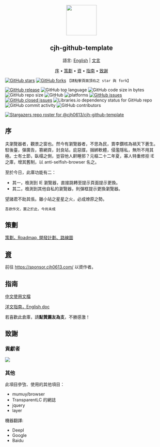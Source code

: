 <div align="center">
  <a href="https://cjh0613.com/" target="_blank" rel="noopener noreferrer" alt="CJH0613">
    <img src="https://cdn.jsdelivr.net/gh/cjh0613/blog/images/icons/CJHicon.jpg" width="100" height="100">
  </a>
</div>
<h2 align="center">cjh-github-template</h2>
<p align="center">
語言: <a href="https://github.com/cjh0613/cjh-github-template/blob/master/README.md" target="_blank" rel="noopener noreferrer">English</a>
  | <a href="https://github.com/cjh0613/cjh-github-template/blob/master/README_zh.md" target="_blank" rel="noopener noreferrer">文言</a>
</p>
<p align="center">
  <a href="#序">序</a> •
  <a href="#策劃">策劃</a> •
  <a href="#資">資</a> •
  <a href="#指南">指南</a> •
  <a href="#致謝">致謝</a>
</p>

[![GitHub stars](https://img.shields.io/github/stars/cjh0613/cjh-github-template.svg?style=social)](https://github.com/cjh0613/cjh-github-template/stargazers)     [![GitHub forks](https://img.shields.io/github/forks/cjh0613/cjh-github-template.svg?style=social)](https://github.com/cjh0613/cjh-github-template/network/members)  `【請點擊頁面頂右之 star 與 fork】`

[![GitHub release](https://img.shields.io/github/release/cjh0613/cjh-github-template.svg?label=%E7%89%88%E6%9C%AC)](https://github.com/cjh0613/cjh-github-template/releases/tag/)   ![GitHub top language](https://img.shields.io/github/languages/top/cjh0613/cjh-github-template.svg)  ![GitHub code size in bytes](https://img.shields.io/github/languages/code-size/cjh0613/cjh-github-template.svg)  ![GitHub repo size](https://img.shields.io/github/repo-size/cjh0613/cjh-github-template.svg) ![GitHub](https://img.shields.io/github/license/cjh0613/cjh-github-template.svg) ![platforms](https://img.shields.io/badge/platform-win32%20%7C%20win64%20%7C%20linux%20%7C%20osx-brightgreen.svg)     [![GitHub issues](https://img.shields.io/github/issues/cjh0613/cjh-github-template.svg)](https://github.com/cjh0613/cjh-github-template/issues)  [![GitHub closed issues](https://img.shields.io/github/issues-closed/cjh0613/cjh-github-template.svg)](https://github.com/cjh0613/cjh-github-template/issues?q=is%3Aissue+is%3Aclosed) ![Libraries.io dependency status for GitHub repo](https://img.shields.io/librariesio/github/cjh0613/cjh-github-template.svg)   ![GitHub commit activity](https://img.shields.io/github/commit-activity/m/cjh0613/cjh-github-template.svg)  ![GitHub contributors](https://img.shields.io/github/contributors/cjh0613/cjh-github-template.svg)

[![Stargazers repo roster for @cjh0613/cjh-github-template](https://reporoster.com/stars/cjh0613/cjh-github-template)](https://github.com/cjh0613/cjh-github-template/stargazers)

## 序

夫瀏覽器者，觀景之窗也。然今有瀏覽器者，不思為民，賣李鑽核為禍天下蒼生。駐後臺，彈廣告，篡網頁，封良站，庇惡牒，捆綁軟體，侵濫隱私，無所不用其極。士有士節，臥榻之側，豈容他人鼾睡邪？元樞二十二年夏，寡人特重修拒 IE 之庫，增其舊制，以 anti-selfish-browser 名之。

至於今日，此庫功能有二：
- 其一，檢測到 IE 瀏覽器，直接跳轉至提示頁面提示更換。
- 其二，檢測到其他自私的瀏覽器，則彈框提示更換瀏覽器。

望諸君不助其倀。雖小站之星星之火，必成燎原之勢。

```
吾欲作文，置之於此，今尚未成
```

## 策劃
[策劃，Roadmap, 開發計劃、路線圖](https://github.com/cjh0613/cjh-github-template/projects/1)

## [資](https://sponsor.cjh0613.com/)

前往 https://sponsor.cjh0613.com/ 以資作者。

## 指南
[中文使用文檔]()

[洋文指南，English doc]()

若喜歡此倉庫，請**點贊薦友為支**，不勝感激！

## 致謝

### 貢獻者
<a href="https://github.com/cjh0613/cjh-github-template/graphs/contributors">
  <img src="https://contrib.rocks/image?repo=cjh0613/cjh-github-template" />
</a>

### 其他

此項目參攷、使用的其他項目：

- mumuy/browser
- TransparentLC 的網誌
- jquery
- layer

機器翻譯:
- Deepl
- Google
- Baidu

